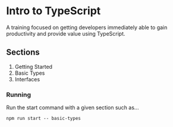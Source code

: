 # Intro to TypeScript
A training focused on getting developers immediately able to gain productivity and provide value using TypeScript.

## Sections

1. Getting Started
1. Basic Types
1. Interfaces

### Running 
Run the start command with a given section such as...

```shell
npm run start -- basic-types
```
